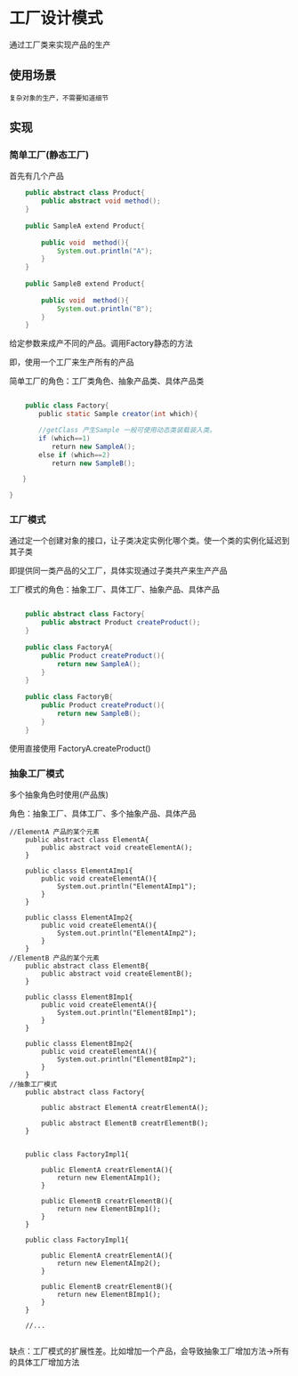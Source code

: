 
# 工厂设计模式

通过工厂类来实现产品的生产

##	使用场景

	复杂对象的生产，不需要知道细节

##	实现

###	简单工厂(静态工厂)

首先有几个产品

```Java
	public abstract class Product{
		public abstract void method();
	}
	
	public SampleA extend Product{
		
		public void  method(){		
			System.out.println("A");
		}	
	}
	
	public SampleB extend Product{
		
		public void  method(){		
			System.out.println("B");
		}	
	}
```

给定参数来成产不同的产品。调用Factory静态的方法

即，使用一个工厂来生产所有的产品

简单工厂的角色：工厂类角色、抽象产品类、具体产品类

```Java

	public class Factory{
	　　public static Sample creator(int which){

	　　//getClass 产生Sample 一般可使用动态类装载装入类。
	　　if (which==1)
	　　　　return new SampleA();
	　　else if (which==2)
	　　　　return new SampleB();

　　}

}
```
###	工厂模式

通过定一个创建对象的接口，让子类决定实例化哪个类。使一个类的实例化延迟到其子类

即提供同一类产品的父工厂，具体实现通过子类共产来生产产品

工厂模式的角色：抽象工厂、具体工厂、抽象产品、具体产品

```Java

	public abstract class Factory{	
		public abstract Product createProduct();
	}
	
	public class FactoryA{	
		public Product createProduct(){			
			return new SampleA();
		}
	}
	
	public class FactoryB{	
		public Product createProduct(){			
			return new SampleB();
		}
	}
```

使用直接使用 FactoryA.createProduct()
	
###	抽象工厂模式

多个抽象角色时使用(产品族)	
	
角色：抽象工厂、具体工厂、多个抽象产品、具体产品
```
//ElementA 产品的某个元素
	public abstract class ElementA{
		public abstract void createElementA();
	}
	
	public classs ElementAImp1{
		public void createElementA(){
			System.out.println("ElementAImp1");
		}
	}
	
	public classs ElementAImp2{
		public void createElementA(){
			System.out.println("ElementAImp2");
		}
	}
//ElementB 产品的某个元素
	public abstract class ElementB{
		public abstract void createElementB();
	}
	
	public classs ElementBImp1{
		public void createElementA(){
			System.out.println("ElementBImp1");
		}
	}
	
	public classs ElementBImp2{
		public void createElementA(){
			System.out.println("ElementBImp2");
		}
	}
//抽象工厂模式	
	public abstract class Factory{
	
		public abstract ElementA creatrElementA();
		
		public abstract ElementB creatrElementB();
	}
	

	public class FactoryImpl1{
	
		public ElementA creatrElementA(){		
			return new ElementAImp1();
		}
		
		public ElementB creatrElementB(){
			return new ElementBImp1();
		}
	}
	
	public class FactoryImpl1{
	
		public ElementA creatrElementA(){		
			return new ElementAImp2();
		}
		
		public ElementB creatrElementB(){
			return new ElementBImp1();
		}
	}
	
	//...
	
```	
	
缺点：工厂模式的扩展性差。比如增加一个产品，会导致抽象工厂增加方法->所有的具体工厂增加方法
	
	
	
	





